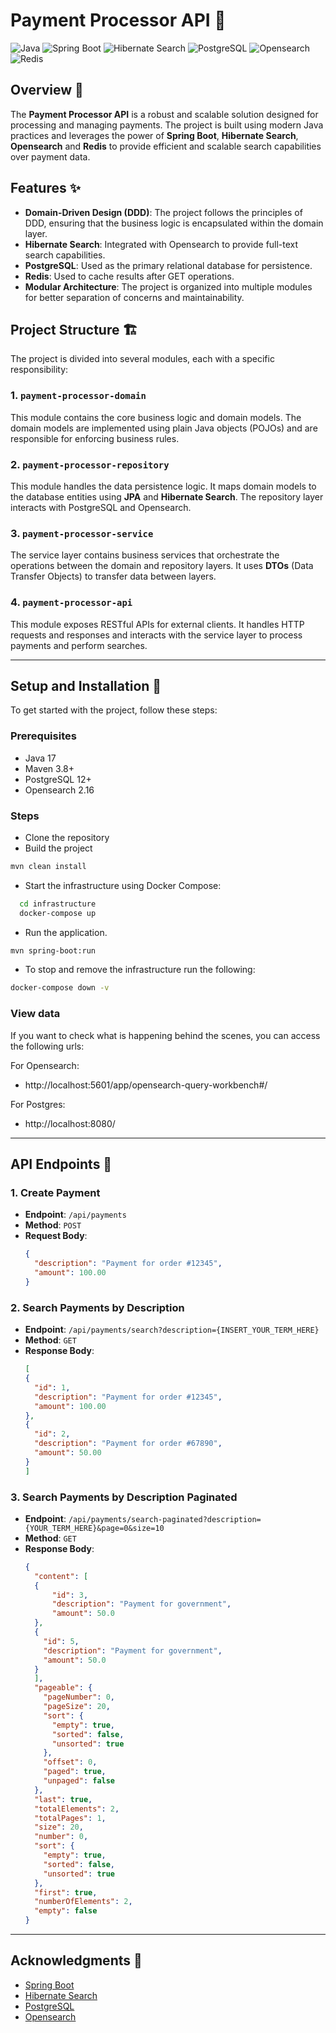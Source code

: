 # Payment Processor API 🏦

![Java](https://img.shields.io/badge/Java-17-blue)
![Spring Boot](https://img.shields.io/badge/Spring%20Boot-3.3.3-brightgreen)
![Hibernate Search](https://img.shields.io/badge/Hibernate%20Search-7.2.0-yellowgreen)
![PostgreSQL](https://img.shields.io/badge/PostgreSQL-%3E%3D12-blue)
![Opensearch](https://img.shields.io/badge/Opensearch-2.16-orange)
![Redis](https://img.shields.io/badge/Redis-7.4.0-red)

## Overview 📖

The **Payment Processor API** is a robust and scalable solution designed for processing and managing payments. The project is built using modern Java practices and leverages the power of **Spring Boot**, **Hibernate Search**, **Opensearch** and **Redis** to provide efficient and scalable search capabilities over payment data.

## Features ✨

- **Domain-Driven Design (DDD)**: The project follows the principles of DDD, ensuring that the business logic is encapsulated within the domain layer.
- **Hibernate Search**: Integrated with Opensearch to provide full-text search capabilities.
- **PostgreSQL**: Used as the primary relational database for persistence.
- **Redis**: Used to cache results after GET operations.
- **Modular Architecture**: The project is organized into multiple modules for better separation of concerns and maintainability.

## Project Structure 🏗️

The project is divided into several modules, each with a specific responsibility:

### 1. `payment-processor-domain`
This module contains the core business logic and domain models. The domain models are implemented using plain Java objects (POJOs) and are responsible for enforcing business rules.

### 2. `payment-processor-repository`
This module handles the data persistence logic. It maps domain models to the database entities using **JPA** and **Hibernate Search**. The repository layer interacts with PostgreSQL and Opensearch.

### 3. `payment-processor-service`
The service layer contains business services that orchestrate the operations between the domain and repository layers. It uses **DTOs** (Data Transfer Objects) to transfer data between layers.

### 4. `payment-processor-api`
This module exposes RESTful APIs for external clients. It handles HTTP requests and responses and interacts with the service layer to process payments and perform searches.

---
## Setup and Installation 🚀

To get started with the project, follow these steps:

### **Prerequisites**

* Java 17
* Maven 3.8+
* PostgreSQL 12+
* Opensearch 2.16

### **Steps**

- Clone the repository
- Build the project
```bash
mvn clean install
```
- Start the infrastructure using Docker Compose:

```bash
  cd infrastructure
  docker-compose up
```
- Run the application.
```bash
mvn spring-boot:run
```

- To stop and remove the infrastructure run the following:
```bash
docker-compose down -v
```

### **View data**

If you want to check what is happening behind the scenes, you can access the following urls:

For Opensearch:
- http://localhost:5601/app/opensearch-query-workbench#/

For Postgres:
- http://localhost:8080/

---
## API Endpoints 📡

### 1. Create Payment
- **Endpoint**: `/api/payments`
- **Method**: `POST`
- **Request Body**:
  ```json
  {
    "description": "Payment for order #12345",
    "amount": 100.00
  }
  ```

### 2. Search Payments by Description
- **Endpoint**: `/api/payments/search?description={INSERT_YOUR_TERM_HERE}`
- **Method**: `GET`
- **Response Body**:
  ```json
  [
  {
    "id": 1,
    "description": "Payment for order #12345",
    "amount": 100.00
  },
  {
    "id": 2,
    "description": "Payment for order #67890",
    "amount": 50.00
  }
  ]
  ```
### 3. Search Payments by Description Paginated
- **Endpoint**: `/api/payments/search-paginated?description={YOUR_TERM_HERE}&page=0&size=10`
- **Method**: `GET`
- **Response Body**:
  ```json
  {
    "content": [
    {
        "id": 3,
        "description": "Payment for government",
        "amount": 50.0
    },
    {
      "id": 5,
      "description": "Payment for government",
      "amount": 50.0
    }
    ],
    "pageable": {
      "pageNumber": 0,
      "pageSize": 20,
      "sort": {
        "empty": true,
        "sorted": false,
        "unsorted": true
      },
      "offset": 0,
      "paged": true,
      "unpaged": false
    },
    "last": true,
    "totalElements": 2,
    "totalPages": 1,
    "size": 20,
    "number": 0,
    "sort": {
      "empty": true,
      "sorted": false,
      "unsorted": true
    },
    "first": true,
    "numberOfElements": 2,
    "empty": false
  }
  ```
---
## Acknowledgments 🎉
- [Spring Boot](https://spring.io/projects/spring-boot)
- [Hibernate Search](https://docs.jboss.org/hibernate/search/7.2/reference/en-US/html_single/index.html#backend-elasticsearch-compatibility-opensearch)
- [PostgreSQL](https://hub.docker.com/_/postgres)
- [Opensearch](https://opensearch.org/docs/latest/install-and-configure/install-opensearch/docker/)
